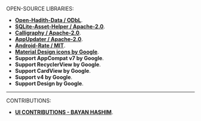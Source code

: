 OPEN-SOURCE LIBRARIES:

- [**Open-Hadith-Data / ODbL**](https://github.com/mhashim6/Open-Hadith-Data).
- [**SQLite-Asset-Helper / Apache-2.0**](https://github.com/jgilfelt/android-sqlite-asset-helper).
- [**Calligraphy / Apache-2.0**](https://github.com/chrisjenx/Calligraphy).
- [**AppUpdater / Apache-2.0**](https://github.com/javiersantos/AppUpdater).
- [**Android-Rate / MIT**](https://github.com/hotchemi/Android-Rate).
- [**Material Design icons by Google**](https://material.io/icons/).
- **Support AppCompat v7 by Google**.
- **Support RecyclerView by Google**.
- **Support CardView by Google**.
- **Support v4 by Google**.
- **Support Design by Google**.
-------
CONTRIBUTIONS:

- [**UI CONTRIBUTIONS - BAYAN HASHIM**](https://www.behance.net/bayan_hash3797).
